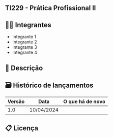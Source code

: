 ## TI229 - Prática Profissional II

## 🧑‍🎓 Integrantes

* Integrante 1
* Integrante 2
* Integrante 3
* Integrante 4

## 📝 Descrição

## 🗃 Histórico de lançamentos

Versão    | Data       | O que há de novo
--------- | ---------  | ---------
1.0       | 10/04/2024 |  

## 📋 Licença
